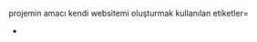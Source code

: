 projemin amacı kendi websitemi oluşturmak
kullanılan etiketler= <header> <nav> <section> <footer> <ul> <li> <div> <span> <a> <img> <p> <h> <br> <i> <b>
